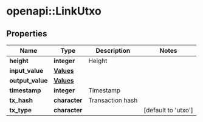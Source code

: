 # openapi::LinkUtxo


## Properties
Name | Type | Description | Notes
------------ | ------------- | ------------- | -------------
**height** | **integer** | Height | 
**input_value** | [**Values**](values.md) |  | 
**output_value** | [**Values**](values.md) |  | 
**timestamp** | **integer** | Timestamp | 
**tx_hash** | **character** | Transaction hash | 
**tx_type** | **character** |  | [default to &#39;utxo&#39;]


